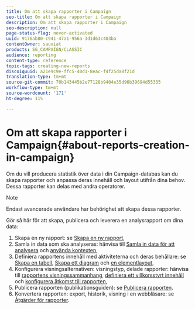 ```yaml
---
title: Om att skapa rapporter i Campaign
seo-title: Om att skapa rapporter i Campaign
description: Om att skapa rapporter i Campaign
seo-description: null
page-status-flag: never-activated
uuid: 9176ab80-c941-47a1-956a-3d1d63c403ba
contentOwner: sauviat
products: SG_CAMPAIGN/CLASSIC
audience: reporting
content-type: reference
topic-tags: creating-new-reports
discoiquuid: a21e9c9e-ffc5-40d1-8eac-f4f25da8f21d
translation-type: tm+mt
source-git-commit: 70b143445b2e77128b9404e35d96b39694d55335
workflow-type: tm+mt
source-wordcount: '171'
ht-degree: 11%

---
```



# Om att skapa rapporter i Campaign{#about-reports-creation-in-campaign}

Om du vill producera statistik över data i din Campaign-databas kan du skapa rapporter och anpassa deras innehåll och layout utifrån dina behov. Dessa rapporter kan delas med andra operatorer.

>[!NOTE]
>
>Endast avancerade användare har behörighet att skapa dessa rapporter.

Gör så här för att skapa, publicera och leverera en analysrapport om dina data:

1. Skapa en ny rapport: se [Skapa en ny rapport](../../reporting/using/creating-a-new-report.md),
1. Samla in data som ska analyseras: hänvisa till [Samla in data för att analysera](../../reporting/using/collecting-data-to-analyze.md) och [använda kontexten](../../reporting/using/using-the-context.md),
1. Definiera rapportens innehåll med aktiviteterna och deras behållare: se [Skapa en tabell](../../reporting/using/creating-a-table.md), [Skapa ett diagram](../../reporting/using/creating-a-chart.md) och [en elementlayout](../../reporting/using/element-layout.md),
1. Konfigurera visningsalternativen: visningstyp, delade rapporter: hänvisa till [rapportens visningssammanhang](../../reporting/using/configuring-access-to-the-report.md#report-display-context), [definiera ett villkorsstyrt innehåll](../../reporting/using/defining-a-conditional-content.md) och [konfigurera åtkomst till rapporten](../../reporting/using/configuring-access-to-the-report.md),
1. Publicera rapporten (publikationsguiden): se [Publicera rapporten](../../reporting/using/configuring-access-to-the-report.md#publishing-the-report).
1. Konvertera rapporten: export, historik, visning i en webbläsare: se [Åtgärder för rapporter](../../reporting/using/actions-on-reports.md).


